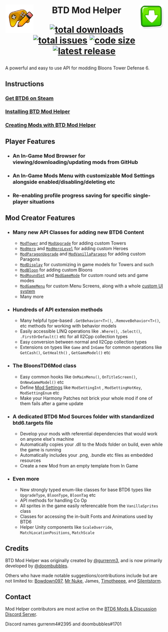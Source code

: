 
<h1 align="center">
<a href="https://github.com/gurrenm3/BTD-Mod-Helper/releases/latest/download/Btd6ModHelper.dll">
    <img id="mod-icon" align="left" alt="Icon" height="90" src="https://raw.githubusercontent.com/gurrenm3/BTD-Mod-Helper/master/BloonsTD6%20Mod%20Helper/Icon.png">
    <img id="download-icon" align="right" alt="Download" height="75" src="https://raw.githubusercontent.com/gurrenm3/BTD-Mod-Helper/master/BloonsTD6%20Mod%20Helper/Resources/DownloadBtn.png">
</a>

BTD Mod Helper

[![total downloads](https://img.shields.io/github/downloads/gurrenm3/BTD-Mod-Helper/total 'total downloads for API')](https://github.com/gurrenm3/BTD-Mod-Helper/releases)
[![total issues](https://img.shields.io/github/issues/gurrenm3/BTD-Mod-Helper 'total issues for API')](https://github.com/gurrenm3/BTD-Mod-Helper/issues)
[![code size](https://img.shields.io/github/stars/gurrenm3/BTD-Mod-Helper 'total stars for API')](https://github.com/gurrenm3/BTD-Mod-Helper/stargazers)
[![latest release](https://img.shields.io/github/v/tag/gurrenm3/BTD-Mod-Helper 'latest release for API')](https://github.com/gurrenm3/BTD-Mod-Helper/releases/latest)

</h1>

A powerful and easy to use API for modding Bloons Tower Defense 6.

## Instructions

### [Get BTD6 on Steam](https://store.steampowered.com/app/960090/Bloons_TD_6/)

### [Installing BTD Mod Helper](https://github.com/gurrenm3/BTD-Mod-Helper/wiki/Install-Guide)

### [Creating Mods with BTD Mod Helper](https://github.com/gurrenm3/BTD-Mod-Helper/wiki)

## Player Features

- ### An In-Game Mod Browser for viewing/downloading/updating mods from GitHub

- ### An In-Game Mods Menu with customizable Mod Settings alongside enabled/disabling/deleting etc

- ### Re-enabling profile progress saving for specific single-player situations

## Mod Creator Features

- ### Many new API Classes for adding new BTD6 Content
    - [`ModTower`](https://github.com/gurrenm3/BTD-Mod-Helper/wiki/Making-a-Custom-Tower)
      and [`ModUpgrade`](https://github.com/gurrenm3/BTD-Mod-Helper/wiki/Making-a-Custom-Tower#modupgrades) for adding
      custom Towers
    - [`ModHero`](https://github.com/gurrenm3/BTD-Mod-Helper/wiki/Making-a-Custom-Hero)
      and [`ModHeroLevel`](https://github.com/gurrenm3/BTD-Mod-Helper/wiki/Making-a-Custom-Hero#modherolevel) for adding
      custom Heroes
    - [`ModParagonUpgrade`](https://github.com/gurrenm3/BTD-Mod-Helper/wiki/Making-a-Custom-Paragon)
      and [`ModVanillaParagon`]() for adding custom Paragons
    - [`ModDisplay`](https://github.com/gurrenm3/BTD-Mod-Helper/wiki/Custom-Textures-and-Displays#moddisplay) for
      customizing in game models for Towers and such
    - [`ModBloon`](https://github.com/gurrenm3/BTD-Mod-Helper/wiki/%5B3.0%5D-Making-a-Custom-Bloon) for adding custom
      Bloons
    - [`ModRoundSet`](https://github.com/gurrenm3/BTD-Mod-Helper/wiki/%5B3.0%5D-Making-a-Custom-Round-Set)
      and [`ModGameMode`](https://github.com/gurrenm3/BTD-Mod-Helper/wiki/%5B3.0%5D-Making-a-Custom-Game-Mode) for
      custom round sets and game modes
    - [`ModGameMenu`](https://github.com/gurrenm3/BTD-Mod-Helper/wiki/%5B3.0%5D-Custom-Menu-Screens) for custom Menu
      Screens, along with a
      whole [custom UI system](https://github.com/gurrenm3/BTD-Mod-Helper/wiki/%5B3.0%5D-Custom-UI-(ModHelperComponents))
    - Many more

- ### Hundreds of API extension methods
    - Many helpful type-based `.GetBehavior<T>()`, `.RemoveBehavior<T>()`, etc methods for working with behavior models
    - Easily accessible LINQ operations like `.Where()`, `.Select()`, `.FirstOrDefault()` etc for all Il2Cpp collection types
    - Easy conversion between normal and Il2Cpp collection types
    - Extensions on types like `Game` and `InGame` for common operations like `GetCash()`, `GetHealth()`
      , `GetGameModel()` etc

- ### The BloonsTD6Mod class
    - Easy common hooks like `OnMainMenu()`, `OnTitleScreen()`, `OnNewGameModel()` etc
    - Define [Mod Settings](https://github.com/gurrenm3/BTD-Mod-Helper/wiki/%5B3.0%5D-Mod-Settings) like `ModSettingInt`
      , `ModSettingHotKey`, `ModSettingEnum` etc
    - Make your Harmony Patches not brick your whole mod if one of them fails after a game update

- ### A dedicated BTD6 Mod Sources folder with standardized btd6.targets file

    - Develop your mods with referential dependencies that would work on anyone else's machine
    - Automatically copies your .dll to the Mods folder on build, even while the game is running
    - Automatically includes your .png, .bundle etc files as embedded resources
    - Create a new Mod from an empty template from In Game

- ### Even more
    - New strongly typed enum-like classes for base BTD6 types like `UpgradeType`, `BloonType`, `BloonTag` etc
    - API methods for handling Co Op
    - All sprites in the game easily referencable from the `VanillaSprites` class
    - Classes for accessing the in-built Fonts and Animations used by BTD6
    - Helper Unity components like `ScaleOverride`, `MatchLocationPositions`, `MatchScale`

## Credits

BTD Mod Helper was originally created by [@gurrenm3](https://github.com/gurrenm3), and is now primarily developed by [@doombubbles](https://github.com/doombubbles).

Others who have made notable suggestions/contributions include but are not limited to: [Bowdown097](https://github.com/Bowdown097), [Mr Nuke](https://github.com/Nukeman999), James,
[Timotheeee](https://github.com/Timotheeee), and [Silentstorm](https://github.com/Onixiya).

## Contact

Mod Helper contributors are most active on the [BTD6 Mods & Discussion Discord Server](https://discord.gg/NnD6nRH).

Discord names gurrenm4#2395 and doombubbles#1701
